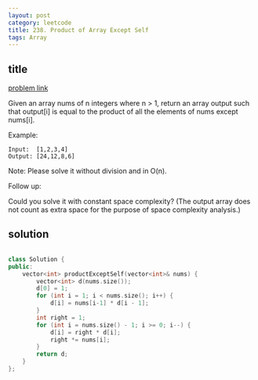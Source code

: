 ```yaml
---
layout: post
category: leetcode
title: 238. Product of Array Except Self
tags: Array
---
```


## title
[problem link](https://leetcode.com/problems/product-of-array-except-self/)

Given an array nums of n integers where n > 1,  return an array output such that output[i] is equal to the product of all the elements of nums except nums[i].

Example:
	
	Input:  [1,2,3,4]
	Output: [24,12,8,6]

Note: Please solve it without division and in O(n).

Follow up:

Could you solve it with constant space complexity? (The output array does not count as extra space for the purpose of space complexity analysis.)

## solution


```c++

class Solution {
public:
	vector<int> productExceptSelf(vector<int>& nums) {
		vector<int> d(nums.size());
		d[0] = 1;
		for (int i = 1; i < nums.size(); i++) {
			d[i] = nums[i-1] * d[i - 1];
		}
		int right = 1;
		for (int i = nums.size() - 1; i >= 0; i--) {
			d[i] = right * d[i];
			right *= nums[i];
		}
		return d;
	}
};
```